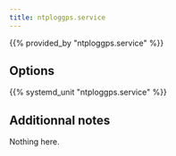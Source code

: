```yaml
---
title: ntploggps.service
---
```


{{% provided_by "ntploggps.service" %}}

## Options

{{% systemd_unit "ntploggps.service" %}}

## Additionnal notes

Nothing here.